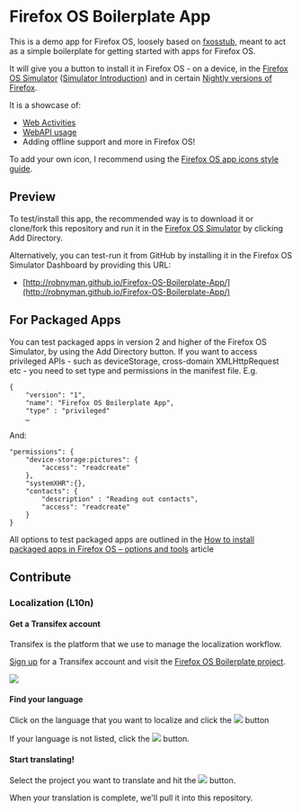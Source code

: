 # Firefox OS Boilerplate App

This is a demo app for Firefox OS, loosely based on [fxosstub](https://github.com/Jaxo/fxosstub), meant to act as a simple boilerplate for getting started with apps for Firefox OS.

It will give you a button to install it in Firefox OS - on a device, in the [Firefox OS Simulator](https://addons.mozilla.org/en-US/firefox/addon/firefox-os-simulator/) ([Simulator Introduction](https://hacks.mozilla.org/2012/12/firefox-os-simulator-1-0-is-here/)) and in certain [Nightly versions of Firefox](http://nightly.mozilla.org/).

It is a showcase of:

* [Web Activities](https://hacks.mozilla.org/2013/01/introducing-web-activities/)
* [WebAPI usage](https://hacks.mozilla.org/2013/02/using-webapis-to-make-the-web-layer-more-capable/)
* Adding offline support and more in Firefox OS!

To add your own icon, I recommend using the [Firefox OS app icons style guide](http://www.mozilla.org/en-US/styleguide/products/firefox-os/icons/).


## Preview

To test/install this app, the recommended way is to download it or clone/fork this repository and run it in the [Firefox OS Simulator](https://addons.mozilla.org/en-US/firefox/addon/firefox-os-simulator/) by clicking Add Directory.

Alternatively, you can test-run it from GitHub by installing it in the Firefox OS Simulator Dashboard by providing this URL:

* [http://robnyman.github.io/Firefox-OS-Boilerplate-App/](http://robnyman.github.io/Firefox-OS-Boilerplate-App/)

## For Packaged Apps

You can test packaged apps in version 2 and higher of the Firefox OS Simulator, by using the Add Directory button. If you want to access privileged APIs - such as deviceStorage, cross-domain XMLHttpRequest etc - you need to set type and permissions in the manifest file. E.g.

    {
        "version": "1",
        "name": "Firefox OS Boilerplate App",
        "type" : "privileged"
        …

And:

    "permissions": {
        "device-storage:pictures": {
            "access": "readcreate"
        },
        "systemXHR":{},
        "contacts": {
            "description" : "Reading out contacts",
            "access": "readcreate"
        }
    }


All options to test packaged apps are outlined in the [How to install packaged apps in Firefox OS – options and tools](https://hacks.mozilla.org/2013/03/how-to-install-packaged-apps-in-firefox-os-options-and-tools/) article

## Contribute

### Localization (L10n)

#### Get a Transifex account 

Transifex is the platform that we use to manage the localization workflow.

[Sign up](https://www.transifex.com/signup/) for a Transifex account and visit the [Firefox OS Boilerplate project](https://www.transifex.com/projects/p/firefox-os-boilerplate/).

![](https://support.cdn.mozilla.net/media/uploads/gallery/images/2013-09-27-08-46-21-087973.png)

#### Find your language

Click on the language that you want to localize and click the ![](https://support.cdn.mozilla.net/media/uploads/gallery/images/2013-09-27-08-57-01-bc2228.png) button

If your language is not listed, click the ![](https://support.cdn.mozilla.net/media/uploads/gallery/images/2013-09-27-08-58-27-05ceb1.png) button.

#### Start translating! 

Select the project you want to translate and hit the ![](https://support.cdn.mozilla.net/media/uploads/gallery/images/2013-09-27-09-13-50-99ae4f.png) button. 

When your translation is complete, we'll pull it into this repository.